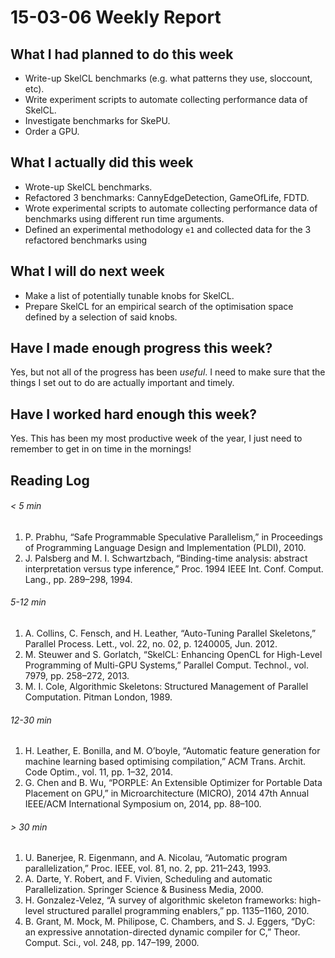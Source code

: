 # 15-03-06 Weekly Report

## What I had planned to do this week

* Write-up SkelCL benchmarks (e.g. what patterns they use, sloccount,
  etc).
* Write experiment scripts to automate collecting performance data of
  SkelCL.
* Investigate benchmarks for SkePU.
* Order a GPU.

## What I actually did this week

* Wrote-up SkelCL benchmarks.
* Refactored 3 benchmarks: CannyEdgeDetection, GameOfLife, FDTD.
* Wrote experimental scripts to automate collecting performance data
  of benchmarks using different run time arguments.
* Defined an experimental methodology `e1` and collected data for the
  3 refactored benchmarks using

## What I will do next week

* Make a list of potentially tunable knobs for SkelCL.
* Prepare SkelCL for an empirical search of the optimisation space
  defined by a selection of said knobs.

## Have I made enough progress this week?

Yes, but not all of the progress has been *useful*. I need to make
sure that the things I set out to do are actually important and
timely.

## Have I worked hard enough this week?

Yes. This has been my most productive week of the year, I just need to
remember to get in on time in the mornings!

## Reading Log
###### < 5 min

1. P. Prabhu, “Safe Programmable Speculative Parallelism,” in
   Proceedings of Programming Language Design and Implementation
   (PLDI), 2010.
1. J. Palsberg and M. I. Schwartzbach, “Binding-time analysis:
   abstract interpretation versus type inference,” Proc. 1994 IEEE
   Int. Conf. Comput. Lang., pp. 289–298, 1994.

###### 5-12 min

1. A. Collins, C. Fensch, and H. Leather, “Auto-Tuning Parallel
   Skeletons,” Parallel Process. Lett., vol. 22, no. 02, p. 1240005,
   Jun. 2012.
1. M. Steuwer and S. Gorlatch, “SkelCL: Enhancing OpenCL for
   High-Level Programming of Multi-GPU Systems,” Parallel
   Comput. Technol., vol. 7979, pp. 258–272, 2013.
1. M. I. Cole, Algorithmic Skeletons: Structured Management of
   Parallel Computation. Pitman London, 1989.

###### 12-30 min

1. H. Leather, E. Bonilla, and M. O’boyle, “Automatic feature
   generation for machine learning based optimising compilation,” ACM
   Trans. Archit. Code Optim., vol. 11, pp. 1–32, 2014.
1. G. Chen and B. Wu, “PORPLE: An Extensible Optimizer for Portable
   Data Placement on GPU,” in Microarchitecture (MICRO), 2014 47th
   Annual IEEE/ACM International Symposium on, 2014, pp. 88–100.

###### > 30 min

1. U. Banerjee, R. Eigenmann, and A. Nicolau, “Automatic program
   parallelization,” Proc. IEEE, vol. 81, no. 2, pp. 211–243, 1993.
1. A. Darte, Y. Robert, and F. Vivien, Scheduling and automatic
   Parallelization. Springer Science & Business Media, 2000.
1. H. Gonzalez-Velez, “A survey of algorithmic skeleton frameworks:
   high-level structured parallel programming enablers,”
   pp. 1135–1160, 2010.
1. B. Grant, M. Mock, M. Philipose, C. Chambers, and S. J. Eggers,
   “DyC: an expressive annotation-directed dynamic compiler for C,”
   Theor. Comput. Sci., vol. 248, pp. 147–199, 2000.
